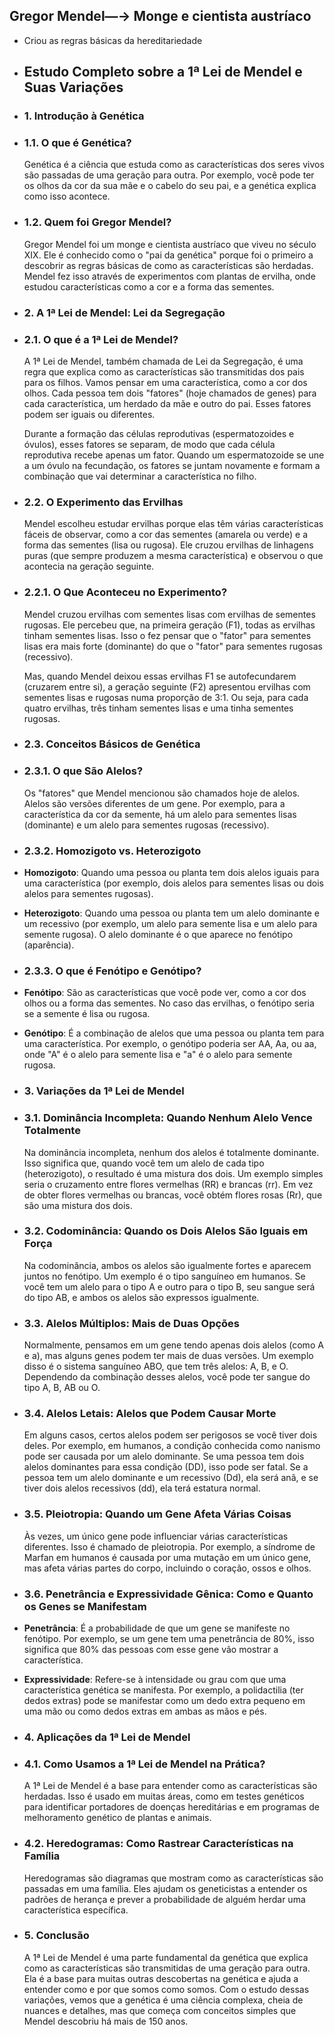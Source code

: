## Gregor Mendel—→  Monge e cientista austríaco
- Criou as regras básicas da hereditariedade
- ## **Estudo Completo sobre a 1ª Lei de Mendel e Suas Variações**
- ### **1. Introdução à Genética**
- ### 1.1. O que é Genética?
  
  Genética é a ciência que estuda como as características dos seres vivos são passadas de uma geração para outra. Por exemplo, você pode ter os olhos da cor da sua mãe e o cabelo do seu pai, e a genética explica como isso acontece.
- ### 1.2. Quem foi Gregor Mendel?
  
  Gregor Mendel foi um monge e cientista austríaco que viveu no século XIX. Ele é conhecido como o "pai da genética" porque foi o primeiro a descobrir as regras básicas de como as características são herdadas. Mendel fez isso através de experimentos com plantas de ervilha, onde estudou características como a cor e a forma das sementes.
- ### **2. A 1ª Lei de Mendel: Lei da Segregação**
- ### 2.1. O que é a 1ª Lei de Mendel?
  
  A 1ª Lei de Mendel, também chamada de Lei da Segregação, é uma regra que explica como as características são transmitidas dos pais para os filhos. Vamos pensar em uma característica, como a cor dos olhos. Cada pessoa tem dois "fatores" (hoje chamados de genes) para cada característica, um herdado da mãe e outro do pai. Esses fatores podem ser iguais ou diferentes.
  
  Durante a formação das células reprodutivas (espermatozoides e óvulos), esses fatores se separam, de modo que cada célula reprodutiva recebe apenas um fator. Quando um espermatozoide se une a um óvulo na fecundação, os fatores se juntam novamente e formam a combinação que vai determinar a característica no filho.
- ### 2.2. O Experimento das Ervilhas
  
  Mendel escolheu estudar ervilhas porque elas têm várias características fáceis de observar, como a cor das sementes (amarela ou verde) e a forma das sementes (lisa ou rugosa). Ele cruzou ervilhas de linhagens puras (que sempre produzem a mesma característica) e observou o que acontecia na geração seguinte.
- ### 2.2.1. O Que Aconteceu no Experimento?
  
  Mendel cruzou ervilhas com sementes lisas com ervilhas de sementes rugosas. Ele percebeu que, na primeira geração (F1), todas as ervilhas tinham sementes lisas. Isso o fez pensar que o "fator" para sementes lisas era mais forte (dominante) do que o "fator" para sementes rugosas (recessivo).
  
  Mas, quando Mendel deixou essas ervilhas F1 se autofecundarem (cruzarem entre si), a geração seguinte (F2) apresentou ervilhas com sementes lisas e rugosas numa proporção de 3:1. Ou seja, para cada quatro ervilhas, três tinham sementes lisas e uma tinha sementes rugosas.
- ### 2.3. Conceitos Básicos de Genética
- ### 2.3.1. O que São Alelos?
  
  Os "fatores" que Mendel mencionou são chamados hoje de alelos. Alelos são versões diferentes de um gene. Por exemplo, para a característica da cor da semente, há um alelo para sementes lisas (dominante) e um alelo para sementes rugosas (recessivo).
- ### 2.3.2. Homozigoto vs. Heterozigoto
- **Homozigoto**: Quando uma pessoa ou planta tem dois alelos iguais para uma característica (por exemplo, dois alelos para sementes lisas ou dois alelos para sementes rugosas).
- **Heterozigoto**: Quando uma pessoa ou planta tem um alelo dominante e um recessivo (por exemplo, um alelo para semente lisa e um alelo para semente rugosa). O alelo dominante é o que aparece no fenótipo (aparência).
- ### 2.3.3. O que é Fenótipo e Genótipo?
- **Fenótipo**: São as características que você pode ver, como a cor dos olhos ou a forma das sementes. No caso das ervilhas, o fenótipo seria se a semente é lisa ou rugosa.
- **Genótipo**: É a combinação de alelos que uma pessoa ou planta tem para uma característica. Por exemplo, o genótipo poderia ser AA, Aa, ou aa, onde "A" é o alelo para semente lisa e "a" é o alelo para semente rugosa.
- ### **3. Variações da 1ª Lei de Mendel**
- ### 3.1. Dominância Incompleta: Quando Nenhum Alelo Vence Totalmente
  
  Na dominância incompleta, nenhum dos alelos é totalmente dominante. Isso significa que, quando você tem um alelo de cada tipo (heterozigoto), o resultado é uma mistura dos dois. Um exemplo simples seria o cruzamento entre flores vermelhas (RR) e brancas (rr). Em vez de obter flores vermelhas ou brancas, você obtém flores rosas (Rr), que são uma mistura dos dois.
- ### 3.2. Codominância: Quando os Dois Alelos São Iguais em Força
  
  Na codominância, ambos os alelos são igualmente fortes e aparecem juntos no fenótipo. Um exemplo é o tipo sanguíneo em humanos. Se você tem um alelo para o tipo A e outro para o tipo B, seu sangue será do tipo AB, e ambos os alelos são expressos igualmente.
- ### 3.3. Alelos Múltiplos: Mais de Duas Opções
  
  Normalmente, pensamos em um gene tendo apenas dois alelos (como A e a), mas alguns genes podem ter mais de duas versões. Um exemplo disso é o sistema sanguíneo ABO, que tem três alelos: A, B, e O. Dependendo da combinação desses alelos, você pode ter sangue do tipo A, B, AB ou O.
- ### 3.4. Alelos Letais: Alelos que Podem Causar Morte
  
  Em alguns casos, certos alelos podem ser perigosos se você tiver dois deles. Por exemplo, em humanos, a condição conhecida como nanismo pode ser causada por um alelo dominante. Se uma pessoa tem dois alelos dominantes para essa condição (DD), isso pode ser fatal. Se a pessoa tem um alelo dominante e um recessivo (Dd), ela será anã, e se tiver dois alelos recessivos (dd), ela terá estatura normal.
- ### 3.5. Pleiotropia: Quando um Gene Afeta Várias Coisas
  
  Às vezes, um único gene pode influenciar várias características diferentes. Isso é chamado de pleiotropia. Por exemplo, a síndrome de Marfan em humanos é causada por uma mutação em um único gene, mas afeta várias partes do corpo, incluindo o coração, ossos e olhos.
- ### 3.6. Penetrância e Expressividade Gênica: Como e Quanto os Genes se Manifestam
- **Penetrância**: É a probabilidade de que um gene se manifeste no fenótipo. Por exemplo, se um gene tem uma penetrância de 80%, isso significa que 80% das pessoas com esse gene vão mostrar a característica.
- **Expressividade**: Refere-se à intensidade ou grau com que uma característica genética se manifesta. Por exemplo, a polidactilia (ter dedos extras) pode se manifestar como um dedo extra pequeno em uma mão ou como dedos extras em ambas as mãos e pés.
- ### **4. Aplicações da 1ª Lei de Mendel**
- ### 4.1. Como Usamos a 1ª Lei de Mendel na Prática?
  
  A 1ª Lei de Mendel é a base para entender como as características são herdadas. Isso é usado em muitas áreas, como em testes genéticos para identificar portadores de doenças hereditárias e em programas de melhoramento genético de plantas e animais.
- ### 4.2. Heredogramas: Como Rastrear Características na Família
  
  Heredogramas são diagramas que mostram como as características são passadas em uma família. Eles ajudam os geneticistas a entender os padrões de herança e prever a probabilidade de alguém herdar uma característica específica.
- ### **5. Conclusão**
  
  A 1ª Lei de Mendel é uma parte fundamental da genética que explica como as características são transmitidas de uma geração para outra. Ela é a base para muitas outras descobertas na genética e ajuda a entender como e por que somos como somos. Com o estudo dessas variações, vemos que a genética é uma ciência complexa, cheia de nuances e detalhes, mas que começa com conceitos simples que Mendel descobriu há mais de 150 anos.
  
  <!-- notionvc: 478bd27a-a50f-4642-bb91-7d12ba588299 -->
